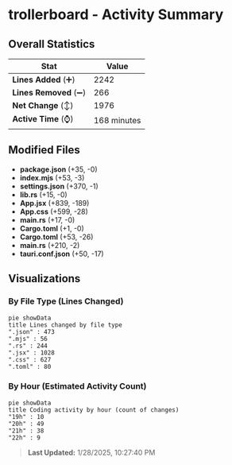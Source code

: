 # trollerboard - Activity Summary 

## Overall Statistics

| Stat                   | Value                                                             |
| ---------------------- | ----------------------------------------------------------------- |
| **Lines Added** (➕)   | 2242                                          |
| **Lines Removed** (➖) | 266                                        |
| **Net Change** (↕)    | 1976                |
| **Active Time** (⌚)   | 168 minutes |


## Modified Files
- **package.json** (+35, -0)
- **index.mjs** (+53, -3)
- **settings.json** (+370, -1)
- **lib.rs** (+15, -0)
- **App.jsx** (+839, -189)
- **App.css** (+599, -28)
- **main.rs** (+17, -0)
- **Cargo.toml** (+1, -0)
- **Cargo.toml** (+53, -26)
- **main.rs** (+210, -2)
- **tauri.conf.json** (+50, -17)

## Visualizations

### By File Type (Lines Changed)

```mermaid
pie showData
title Lines changed by file type
".json" : 473
".mjs" : 56
".rs" : 244
".jsx" : 1028
".css" : 627
".toml" : 80
```

### By Hour (Estimated Activity Count)

```mermaid
pie showData
title Coding activity by hour (count of changes)
"19h" : 10
"20h" : 49
"21h" : 38
"22h" : 9
```


> **Last Updated:** 1/28/2025, 10:27:40 PM